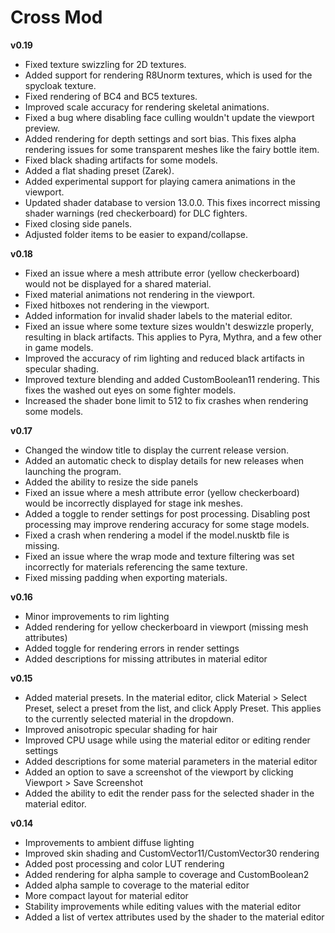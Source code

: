 # Cross Mod
**v0.19**
* Fixed texture swizzling for 2D textures.
* Added support for rendering R8Unorm textures, which is used for the spycloak texture.
* Fixed rendering of BC4 and BC5 textures.
* Improved scale accuracy for rendering skeletal animations.
* Fixed a bug where disabling face culling wouldn't update the viewport preview.
* Added rendering for depth settings and sort bias. This fixes alpha rendering issues for some transparent meshes like the fairy bottle item.
* Fixed black shading artifacts for some models. 
* Added a flat shading preset (Zarek).
* Added experimental support for playing camera animations in the viewport.
* Updated shader database to version 13.0.0. This fixes incorrect missing shader warnings (red checkerboard) 
for DLC fighters.
* Fixed closing side panels.
* Adjusted folder items to be easier to expand/collapse.

**v0.18**
* Fixed an issue where a mesh attribute error (yellow checkerboard) would not be displayed for a shared material.
* Fixed material animations not rendering in the viewport.
* Fixed hitboxes not rendering in the viewport.
* Added information for invalid shader labels to the material editor.
* Fixed an issue where some texture sizes wouldn't deswizzle properly, resulting in black artifacts. This applies to Pyra, Mythra, and a few other in game models.
* Improved the accuracy of rim lighting and reduced black artifacts in specular shading.
* Improved texture blending and added CustomBoolean11 rendering. This fixes the washed out eyes on some fighter models.
* Increased the shader bone limit to 512 to fix crashes when rendering some models.

**v0.17**
* Changed the window title to display the current release version.
* Added an automatic check to display details for new releases when launching the program.
* Added the ability to resize the side panels
* Fixed an issue where a mesh attribute error (yellow checkerboard) would be incorrectly displayed for stage ink meshes.
* Added a toggle to render settings for post processing. Disabling post processing may improve rendering accuracy for some stage models.
* Fixed a crash when rendering a model if the model.nusktb file is missing.
* Fixed an issue where the wrap mode and texture filtering was set incorrectly for materials referencing the same texture.
* Fixed missing padding when exporting materials.

**v0.16**
* Minor improvements to rim lighting
* Added rendering for yellow checkerboard in viewport (missing mesh attributes)
* Added toggle for rendering errors in render settings
* Added descriptions for missing attributes in material editor

**v0.15**
* Added material presets. In the material editor, click Material > Select Preset, select a preset from the list, and click Apply Preset. This applies to the currently selected material in the dropdown.
* Improved anisotropic specular shading for hair
* Improved CPU usage while using the material editor or editing render settings
* Added descriptions for some material parameters in the material editor
* Added an option to save a screenshot of the viewport by clicking Viewport > Save Screenshot
* Added the ability to edit the render pass for the selected shader in the material editor.

**v0.14**
* Improvements to ambient diffuse lighting
* Improved skin shading and CustomVector11/CustomVector30 rendering
* Added post processing and color LUT rendering
* Added rendering for alpha sample to coverage and CustomBoolean2
* Added alpha sample to coverage to the material editor
* More compact layout for material editor
* Stability improvements while editing values with the material editor
* Added a list of vertex attributes used by the shader to the material editor